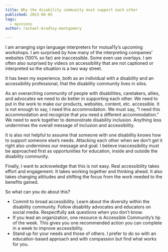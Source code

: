 ```yaml
---
title: Why the disability community must support each other
published: 2023-06-05
tags:
  - opinions
author: rachael-bradley-montgomery

---
```


I am arranging sign language interpreters for mutua11y’s upcoming workshops. I am surprised by how many of the interpreting companies’ websites (100% so far) are inaccessible. Some even use overlays. I am often also surprised by videos on accessibility that are not captioned or interpreted so the situation is a two way street.

It has been my experience, both as an individual with a disability and an accessibility professional, that the disability community lives in silos.

As an overarching community of people with disabilities, caretakers, allies, and advocates we need to do better in supporting each other. We need to put in the work to make our products, websites, content, etc. accessible. It is not enough to say, I need this accommodation. We must say, “I need this accommodation and recognize that you need a different accommodation.” We need to work together to demonstrate disability inclusion. Anything less undermines the overall message of inclusion and accessibility.

It is also not helpful to assume that someone with one disability knows how to support someone else’s needs. Attacking each other when we don’t get it right also undermines our message and goal. I believe inaccessibility must be approached first as opportunities for education, inside and outside the disability community.

Finally, I want to acknowledge that this is not easy. Real accessibility takes effort and engagement. It takes working together and thinking ahead. It also takes changing attitudes and shifting the focus from the work needed to the benefits gained.

So what can you do about this?

- Commit to broad accessibility. Learn about the diversity within the disability community. Follow disability advocates and educators on social media. Respectfully ask questions when you don’t know.
- If you lead an organization, one resource is Accessible Community’s tip of the week. This gives you one recommended action you can complete in a week to improve accessibility.
- Stand up for your needs and those of others. I prefer to do so with an education-based approach and with compassion but find what works for you.

